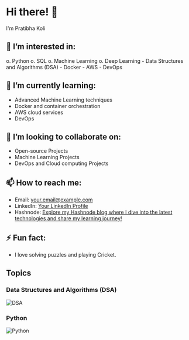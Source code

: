 # Hi there! 👋

I'm Pratibha Koli

## 👀 I’m interested in:
o. Python o. SQL o. Machine Learning o. Deep Learning - Data Structures and Algorithms (DSA) - Docker - AWS - DevOps

## 🌱 I’m currently learning:
- Advanced Machine Learning techniques
- Docker and container orchestration
- AWS cloud services
- DevOps
  
## 💞️ I’m looking to collaborate on:
- Open-source Projects
- Machine Learning Projects
- DevOps and Cloud computing Projects


## 📫 How to reach me:
- Email: [your.email@example.com](mailto:your.email@example.com)
- LinkedIn: [Your LinkedIn Profile](https://www.linkedin.com/in/yourprofile)
- Hashnode: [Explore my Hashnode blog where I dive into the latest technologies and share my learning journey!](https://studybymecheckout.hashnode.dev/)

## ⚡ Fun fact:
- I love solving puzzles and playing Cricket.

## Topics

### Data Structures and Algorithms (DSA)
![DSA](https://www.geeksforgeeks.org/wp-content/uploads/20221020100614/Data-Structures-and-Algorithms.webp)

### Python
![Python](https://www.python.org/static/community_logos/python-logo.png)

